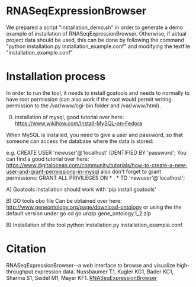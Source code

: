 # RNASeqExpressionBrowser

We prepared a script "installation_demo.sh" in order to generate a demo example of installation of RNASeqExpressionBrowser.
Otherwise, if actual project data should be used, this can be done by following the command
"python installation.py installation_example.conf" and modifying the textfile "installation_example.conf"


# Installation process

In order to run the tool, it needs to install goatools and needs to normally to have root permission (can also
work if the root would permit writing permission to the /var/www/cgi-bin folder and /var/www/html).

0) installation of mysql, good tutorial over here:
https://www.wikihow.com/Install-MySQL-on-Fedora

When MySQL is installed, you need to give a user and password, so that
someone can access the database where the data is stored:

e.g. CREATE USER 'newuser'@'localhost' IDENTIFIED BY 'password';
You can find a good tutorial over here: 
https://www.digitalocean.com/community/tutorials/how-to-create-a-new-user-and-grant-permissions-in-mysql
also don't forget to grant permissions:
GRANT ALL PRIVILEGES ON * . * TO 'newuser'@'localhost';

A) Goatools installation
should work with
'pip install goatools'

B) GO tools obo file
Can be obtained over here:
http://www.geneontology.org/page/download-ontology
or using the the default version under go
cd go
unzip gene_ontology.1_2.zip

B) Installation of the tool
python installation.py installation_example.conf


# Citation

RNASeqExpressionBrowser--a web interface to browse and visualize high-throughput expression data.
Nussbaumer T1, Kugler KG1, Bader KC1, Sharma S1, Seidel M1, Mayer KF1.
<a href='https://www.ncbi.nlm.nih.gov/pubmed/24833805'>RNASeqExpressionBrowser</a>

